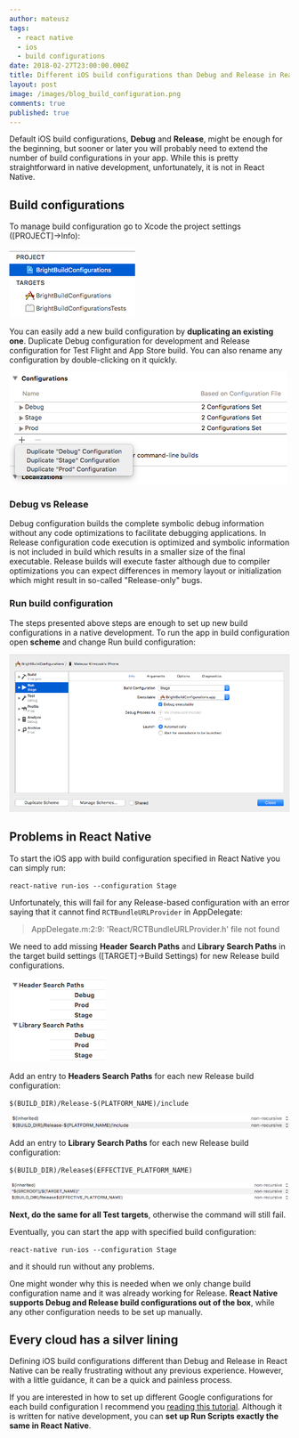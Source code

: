 ```yaml
---
author: mateusz
tags:
  - react native
  - ios
  - build configurations
date: 2018-02-27T23:00:00.000Z
title: Different iOS build configurations than Debug and Release in React Native
layout: post
image: /images/blog_build_configuration.png
comments: true
published: true
---
```

Default iOS build configurations, **Debug** and **Release**, might be enough for the beginning, but sooner or later you will probably need to extend the number of build configurations in your app. While this is pretty straightforward in native development, unfortunately, it is not in React Native.

## Build configurations

To manage build configuration go to Xcode the project settings (\[PROJECT]→Info):

![image](/images/react-native-custom-ios-build-configurations/project-target.png)

You can easily add a new build configuration by **duplicating an existing one**. Duplicate Debug configuration for development and Release configuration for Test Flight and App Store build. You can also rename any configuration by double-clicking on it quickly.

![image](/images/react-native-custom-ios-build-configurations/build-configurations.png)

### Debug vs Release

Debug configuration builds the complete symbolic debug information without any code optimizations to facilitate debugging applications. In Release configuration code execution is optimized and symbolic information is not included in build which results in a smaller size of the final executable. Release builds will execute faster although due to compiler optimizations you can expect differences in memory layout or initialization which might result in so-called "Release-only" bugs.

### Run build configuration

The steps presented above steps are enough to set up new build configurations in a native development. To run the app in build configuration open **scheme** and change Run build configuration:

![image](/images/react-native-custom-ios-build-configurations/select-build-configuration.png)

## Problems in React Native

To start the iOS app with build configuration specified in React Native you can simply run:

`react-native run-ios --configuration Stage`

Unfortunately, this will fail for any Release-based configuration with an error saying that it cannot find `RCTBundleURLProvider` in AppDelegate:

> AppDelegate.m:2:9: 'React/RCTBundleURLProvider.h' file not found

We need to add missing **Header Search Paths** and **Library Search Paths** in the target build settings (\[TARGET]→Build Settings) for new Release build configurations.

![image](/images/react-native-custom-ios-build-configurations/build-settings-search-paths.png)

Add an entry to **Headers Search Paths** for each new Release build configuration:

`$(BUILD_DIR)/Release-$(PLATFORM_NAME)/include`

![image](/images/react-native-custom-ios-build-configurations/header-search-paths.png)

Add an entry to **Library Search Paths** for each new Release build configuration:

`$(BUILD_DIR)/Release$(EFFECTIVE_PLATFORM_NAME)`

![image](/images/react-native-custom-ios-build-configurations/library-search-paths.png)

**Next, do the same for all Test targets**, otherwise the command will still fail.

Eventually, you can start the app with specified build configuration:

`react-native run-ios --configuration Stage`

and it should run without any problems.

One might wonder why this is needed when we only change build configuration name and it was already working for Release. **React Native supports Debug and Release build configurations out of the box**, while any other configuration needs to be set up manually.

## Every cloud has a silver lining

Defining iOS build configurations different than Debug and Release in React Native can be really frustrating without any previous experience. However, with a little guidance, it can be a quick and painless process.

If you are interested in how to set up different Google configurations for each build configuration I recommend you [reading this tutorial](/blog/ios-google-configuration-per-environment). Although it is written for native development, you can **set up Run Scripts exactly the same in React Native**.